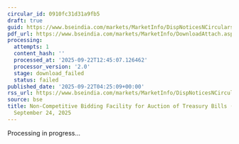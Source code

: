 ```yaml
---
circular_id: 0910fc31d31a9fb5
draft: true
guid: https://www.bseindia.com/markets/MarketInfo/DispNoticesNCirculars.aspx?Noticeid={CDCE30A4-5175-452D-896E-EC1854D4415F}&noticeno=20250922-2&dt=09/22/2025&icount=2&totcount=19&flag=0
pdf_url: https://www.bseindia.com/markets/MarketInfo/DownloadAttach.aspx?id=20250922-2&attachedId=
processing:
  attempts: 1
  content_hash: ''
  processed_at: '2025-09-22T12:45:07.126462'
  processor_version: '2.0'
  stage: download_failed
  status: failed
published_date: '2025-09-22T04:25:09+00:00'
rss_url: https://www.bseindia.com/markets/MarketInfo/DispNoticesNCirculars.aspx?Noticeid={CDCE30A4-5175-452D-896E-EC1854D4415F}&noticeno=20250922-2&dt=09/22/2025&icount=2&totcount=19&flag=0
source: bse
title: Non-Competitive Bidding Facility for Auction of Treasury Bills (T-Bills) on
  September 24, 2025
---
```


Processing in progress...